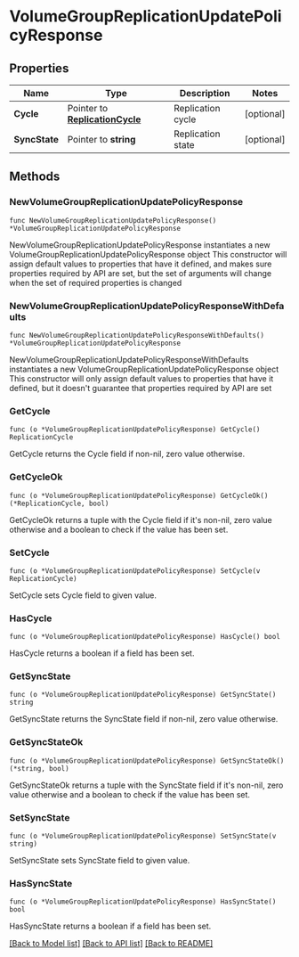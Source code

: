 # VolumeGroupReplicationUpdatePolicyResponse

## Properties

Name | Type | Description | Notes
------------ | ------------- | ------------- | -------------
**Cycle** | Pointer to [**ReplicationCycle**](ReplicationCycle.md) | Replication cycle | [optional] 
**SyncState** | Pointer to **string** | Replication state | [optional] 

## Methods

### NewVolumeGroupReplicationUpdatePolicyResponse

`func NewVolumeGroupReplicationUpdatePolicyResponse() *VolumeGroupReplicationUpdatePolicyResponse`

NewVolumeGroupReplicationUpdatePolicyResponse instantiates a new VolumeGroupReplicationUpdatePolicyResponse object
This constructor will assign default values to properties that have it defined,
and makes sure properties required by API are set, but the set of arguments
will change when the set of required properties is changed

### NewVolumeGroupReplicationUpdatePolicyResponseWithDefaults

`func NewVolumeGroupReplicationUpdatePolicyResponseWithDefaults() *VolumeGroupReplicationUpdatePolicyResponse`

NewVolumeGroupReplicationUpdatePolicyResponseWithDefaults instantiates a new VolumeGroupReplicationUpdatePolicyResponse object
This constructor will only assign default values to properties that have it defined,
but it doesn't guarantee that properties required by API are set

### GetCycle

`func (o *VolumeGroupReplicationUpdatePolicyResponse) GetCycle() ReplicationCycle`

GetCycle returns the Cycle field if non-nil, zero value otherwise.

### GetCycleOk

`func (o *VolumeGroupReplicationUpdatePolicyResponse) GetCycleOk() (*ReplicationCycle, bool)`

GetCycleOk returns a tuple with the Cycle field if it's non-nil, zero value otherwise
and a boolean to check if the value has been set.

### SetCycle

`func (o *VolumeGroupReplicationUpdatePolicyResponse) SetCycle(v ReplicationCycle)`

SetCycle sets Cycle field to given value.

### HasCycle

`func (o *VolumeGroupReplicationUpdatePolicyResponse) HasCycle() bool`

HasCycle returns a boolean if a field has been set.

### GetSyncState

`func (o *VolumeGroupReplicationUpdatePolicyResponse) GetSyncState() string`

GetSyncState returns the SyncState field if non-nil, zero value otherwise.

### GetSyncStateOk

`func (o *VolumeGroupReplicationUpdatePolicyResponse) GetSyncStateOk() (*string, bool)`

GetSyncStateOk returns a tuple with the SyncState field if it's non-nil, zero value otherwise
and a boolean to check if the value has been set.

### SetSyncState

`func (o *VolumeGroupReplicationUpdatePolicyResponse) SetSyncState(v string)`

SetSyncState sets SyncState field to given value.

### HasSyncState

`func (o *VolumeGroupReplicationUpdatePolicyResponse) HasSyncState() bool`

HasSyncState returns a boolean if a field has been set.


[[Back to Model list]](../README.md#documentation-for-models) [[Back to API list]](../README.md#documentation-for-api-endpoints) [[Back to README]](../README.md)


